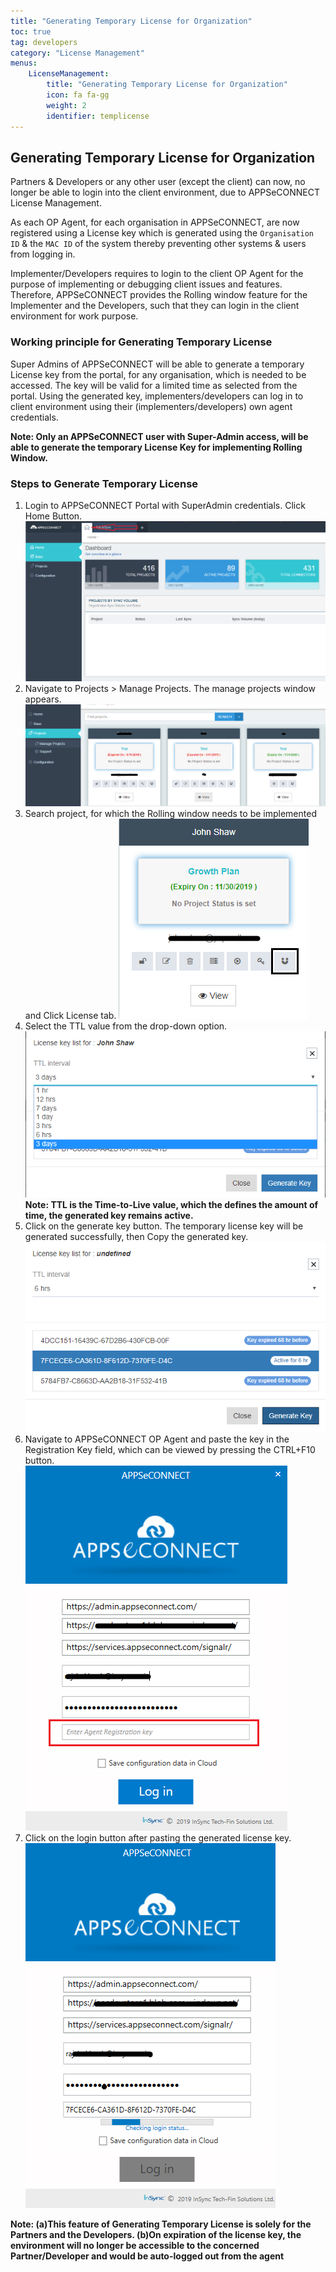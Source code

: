 ```yaml
---
title: "Generating Temporary License for Organization"
toc: true
tag: developers
category: "License Management"
menus: 
    LicenseManagement:
        title: "Generating Temporary License for Organization"
        icon: fa fa-gg
        weight: 2
        identifier: templicense      
---
```


## Generating Temporary License for Organization

Partners & Developers or any other user (except the client) can now, no longer be able to login into the client environment, 
due to APPSeCONNECT License Management. 

As each OP Agent, for each organisation in APPSeCONNECT, are now registered using a License key which is generated 
using the `Organisation ID` & the `MAC ID` of the system thereby preventing other systems & users from logging in.

Implementer/Developers requires to login to the client OP Agent for the purpose of implementing or debugging 
client issues and features. Therefore, APPSeCONNECT provides the Rolling window feature for the Implementer 
and the Developers, such that they can login in the client environment for work purpose.

### Working principle for Generating Temporary License

Super Admins of APPSeCONNECT will be able to generate a temporary License key from the portal, for any organisation, 
which is needed to be accessed. The key will be valid for a limited time as selected from the portal. Using the generated key, 
implementers/developers can log in to client environment using their (implementers/developers) own agent credentials.

**Note: Only an APPSeCONNECT user with Super-Admin access, will be able to generate the temporary License Key for 
implementing Rolling Window.**

### Steps to Generate Temporary License

1.	Login to APPSeCONNECT Portal with SuperAdmin credentials. Click Home Button.
![rolling-window1](/staticfiles/licensekey/rolling-window1.png)   
2.  Navigate to Projects > Manage Projects. The manage projects window appears.
![rolling-window2](/staticfiles/licensekey/rolling-window2.png) 
3.  Search project, for which the Rolling window needs to be implemented and Click License tab.
![rolling-window3](/staticfiles/licensekey/rolling-window3.png) 
4.  Select the TTL value from the drop-down option.
![rolling-window4](/staticfiles/licensekey/rolling-window4.png)        
**Note: TTL is the Time-to-Live value, which the defines the amount of time, the generated key remains active.**
5.	Click on the generate key button. The temporary license key will be generated successfully, then Copy the generated key.
![rolling-window5](/staticfiles/licensekey/rolling-window5.png) 
6.  Navigate to APPSeCONNECT OP Agent and paste the key in the Registration Key field, which can be viewed by 
    pressing the CTRL+F10 button.  
![rolling-window6](/staticfiles/licensekey/rolling-window6.png) 
7.	Click on the login button after pasting the generated license key.  
![rolling-window7](/staticfiles/licensekey/rolling-window7.png) 

**Note: (a)This feature of Generating Temporary License is solely for the Partners and the Developers. 
        (b)On expiration of the license key, the environment will no longer be accessible to the concerned Partner/Developer and would be auto-logged out from the agent**




